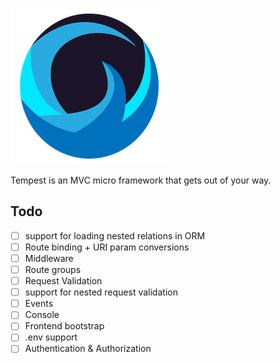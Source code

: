 ![](/.github/tempest-logo-sm.png)

Tempest is an MVC micro framework that gets out of your way.

## Todo

- [ ] support for loading nested relations in ORM
- [ ] Route binding + URI param conversions
- [ ] Middleware
- [ ] Route groups
- [ ] Request Validation
- [ ] support for nested request validation
- [ ] Events
- [ ] Console
- [ ] Frontend bootstrap
- [ ] .env support
- [ ] Authentication & Authorization